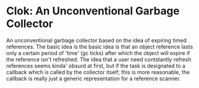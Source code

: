 # Clok: An Unconventional Garbage Collector
An unconventional garbage collector based on the idea of expiring
timed  references. The basic idea is the basic idea is that an object
reference lasts only a certain period of 'time' (gc ticks) after which
the object will expire if the reference isn't refreshed.  The idea
that a user need contstantly refresh references seems kinda' obsurd at
first, but if the task is designated to a callback which is called by
the collector itself; this is more reasonable, the callback is really
just a generic representation for a reference scanner.
